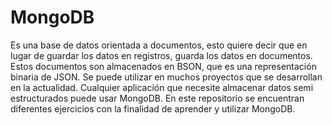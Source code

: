 # MongoDB

Es una base de datos orientada a documentos, esto quiere decir que en lugar de guardar los datos en registros, guarda los datos en documentos. Estos documentos son almacenados en BSON, que es una representación binaria de JSON.
Se puede utilizar en muchos proyectos que se desarrollan en la actualidad. Cualquier aplicación que necesite almacenar datos semi estructurados puede usar MongoDB.
En este repositorio se encuentran diferentes ejercicios con la finalidad de aprender y utilizar MongoDB.
